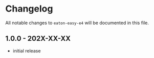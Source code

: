 # Changelog

All notable changes to `eaton-easy-e4` will be documented in this file.

## 1.0.0 - 202X-XX-XX

- initial release
